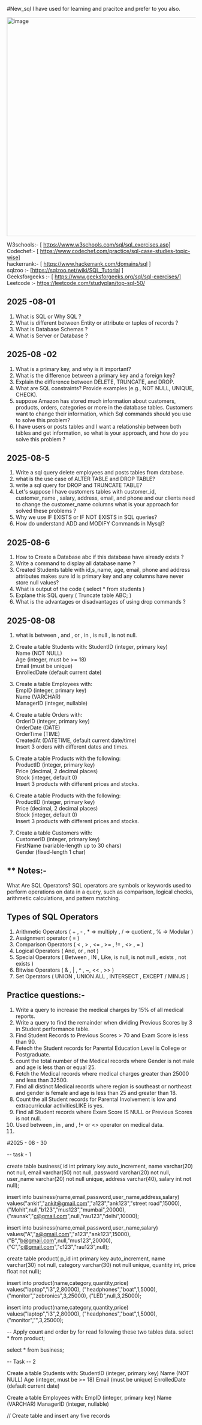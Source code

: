 #New_sql
I have used for learning and pracitce and prefer to you also.  <br>

<img width="1102" height="583" alt="image" src="https://github.com/user-attachments/assets/69e2e883-d749-4bcc-a98a-7dc0476adf6f" />

W3schools:- [ https://www.w3schools.com/sql/sql_exercises.asp] <br>
Codechef:- [ https://www.codechef.com/practice/sql-case-studies-topic-wise] <br> 
hackerrank:- [ https://www.hackerrank.com/domains/sql ] <br> 
sqlzoo  :- [https://sqlzoo.net/wiki/SQL_Tutorial ] <br> 
Geeksforgeeks :- [ https://www.geeksforgeeks.org/sql/sql-exercises/] <br> 
Leetcode :- https://leetcode.com/studyplan/top-sql-50/<br> 

## 2025 -08-01 
1. What is SQL or Why SQL ? <br>
2. What is different between Entity or attribute or tuples of records ? <br>
3. What is Database Schemas ?  <br>
4. What is Server or Database ? <br>

## 2025-08 -02 
1. What is a primary key, and why is it important?
2. What is the difference between a primary key and a foreign key?
3. Explain the difference between DELETE, TRUNCATE, and DROP.
4. What are SQL constraints? Provide examples (e.g., NOT NULL, UNIQUE, CHECK).
5. suppose Amazon has stored much information about customers, products, orders, categories or more in the database tables. Customers want to change their information, which Sql commands should you use to solve this problem?
6. I have users or posts tables and I want a relationship between both tables and get information, so what is your approach, and how do you solve this problem ?

## 2025-08-5
1. Write a sql query delete employees and posts tables from database.
2. what is the use case of ALTER TABLE and DROP TABLE?
3. write a sql query for DROP and TRUNCATE TABLE?
4. Let's suppose I have customers tables with customer_id, customer_name , salary, address, email, and phone and our clients need to change the customer_name columns what is your approach for solved these problems ?
5. Why we use  IF EXISTS or IF NOT EXISTS in SQL queries?
6. How do understand ADD and MODIFY Commands in Mysql?

## 2025-08-6
1. How to Create a Database abc if this database have already exists ?
2. Write a command to display all database name ?
3. Created Students table with id,s_name, age, email, phone and address attributes makes sure id is primary key and any columns have never store null values?
4. What is output of the code ( select * from students )
5. Explane this SQL query ( Truncate table ABC; )
6. What is the advantages or disadvantages of using drop commands ?

## 2025-08-08 
1. what is between , and , or , in , is null , is not null.
2. Create a table Students with:
  StudentID (integer, primary key) <br>
  Name (NOT NULL) <br>
  Age (integer, must be >= 18) <br>
  Email (must be unique) <br>
  EnrolledDate (default current date) <br>
  
3. Create a table Employees with: <br>
  EmpID (integer, primary key) <br>
  Name (VARCHAR) <br>
  ManagerID (integer, nullable) <br>

4. Create a table Orders with: <br>
  OrderID (integer, primary key) <br>
  OrderDate (DATE) <br>
  OrderTime (TIME) <br>
  CreatedAt (DATETIME, default current date/time) <br>
  Insert 3 orders with different dates and times. <br>

5. Create a table Products with the following: <br>
  ProductID (integer, primary key) <br>
  Price (decimal, 2 decimal places) <br>
  Stock (integer, default 0) <br>
  Insert 3 products with different prices and stocks. <br>

6. Create a table Products with the following: <br>
  ProductID (integer, primary key) <br>
  Price (decimal, 2 decimal places) <br>
  Stock (integer, default 0)  <br>
  Insert 3 products with different prices and stocks. <br>

7. Create a table Customers with: <br>
  CustomerID (integer, primary key) <br>
  FirstName (variable-length up to 30 chars) <br>
  Gender (fixed-length 1 char) <br>

## ** Notes:- 
What Are SQL Operators?
SQL operators are symbols or keywords used to perform operations on data in a query, such as comparison, logical checks, arithmetic calculations, and pattern matching.

## Types of SQL Operators
1. Arithmetic Operators ( + , - , * => multiply , / => quotient , % => Modular  ) 
2. Assignment operator ( = ) 
3. Comparison Operators ( < , > , <= , >= , != , <> , = )
4. Logical Operators ( And, or , not )
5. Special Operators  ( Between , IN , Like, is null, is not null , exists , not exists )
6. Bitwise Operators ( & , | , ^ , ~, <<  , >> )
7. Set Operators ( UNION , UNION ALL , INTERSECT , EXCEPT / MINUS )

## Practice questions:- 
1. Write a query to increase the medical charges by 15% of all medical reports.
2. Write a query to find the remainder when dividing Previous Scores by 3 in Student performance table.
3. Find Student Records to Previous Scores > 70 and Exam Score is less than 90.
4. Fetech the Student records for Parental Education Level is College or Postgraduate.
5. count the total number of the Medical records where Gender is not male and age is less than or equal 25.
6. Fetch the Medical records where medical charges greater than 25000 and less than 32500.
7. Find all distinct Medical records where region is southeast or northeast and gender is female and age is less than 25 and greater than 18.
8. Count the all Student records for Parental Involvement is low and extracurricular activitiesLIKE is yes.
9. Find all Student records where Exam Score IS NULL or Previous Scores is not null.
10. Used between , in , and , != or <> operator on medical data.
11. 




#2025 - 08 - 30

-- task - 1

create table business(
id int primary key auto_increment,
name varchar(20) not null,
email varchar(50) not null,
password varchar(20) not null,
user_name varchar(20) not null unique,
address varchar(40),
salary int not null);


insert into business(name,email,password,user_name,address,salary)
values("ankit","ankit@gmail.com","a123","ank123","street road",15000),
("Mohit",null,"b123","mus123","mumbai",20000),
("raunak","c@gmail.com",null,"rau123","delhi",10000);


insert into business(name,email,password,user_name,salary)
values("A","a@gmail.com","a123","ank123",15000),
("B","b@gmail.com",null,"mus123",20000),
("C","c@gmail.com","c123","rau123",null);



create table product(
p_id int primary key auto_increment,
name varchar(30) not null,
category varchar(30) not null unique,
quantity int,
price float not null);



insert into product(name,category,quantity,price)
values("laptop","i3",2,80000),
("headphones","boat",1,5000),
("monitor","zebronics",3,25000),
("LED",null,3,25000);



insert into product(name,category,quantity,price)
values("laptop","i3",2,80000),
("headphones","boat",1,5000),
("monitor","",3,25000);



-- Apply count and order by for read following these two tables data.
select * from product;

select * from business;



-- Task -- 2 

Create a table Students with: StudentID (integer, primary key)
Name (NOT NULL)
Age (integer, must be >= 18)
Email (must be unique)
EnrolledDate (default current date)


Create a table Employees with:
EmpID (integer, primary key)
Name (VARCHAR)
ManagerID (integer, nullable)



// Create table and insert any five records
